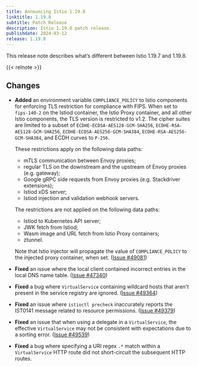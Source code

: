 ```yaml
---
title: Announcing Istio 1.19.8
linktitle: 1.19.8
subtitle: Patch Release
description: Istio 1.19.8 patch release.
publishdate: 2024-03-12
release: 1.19.8
---
```


This release note describes what’s different between Istio 1.19.7 and 1.19.8.

{{< relnote >}}

## Changes

- **Added** an environment variable `COMPLIANCE_POLICY` to Istio components for
  enforcing TLS restriction for compliance with FIPS. When set to `fips-140-2`
  on the Istiod container, the Istio Proxy container, and all other Istio
  components, the TLS version is restricted to v1.2. The cipher suites are limited to a subset
  of `ECDHE-ECDSA-AES128-GCM-SHA256`, `ECDHE-RSA-AES128-GCM-SHA256`,
  `ECDHE-ECDSA-AES256-GCM-SHA384`, `ECDHE-RSA-AES256-GCM-SHA384`, and ECDH
  curves to `P-256`.

    These restrictions apply on the following data paths:
    * mTLS communication between Envoy proxies;
    * regular TLS on the downstream and the upstream of Envoy proxies (e.g. gateway);
    * Google gRPC side requests from Envoy proxies (e.g. Stackdriver extensions);
    * Istiod xDS server;
    * Istiod injection and validation webhook servers.

    The restrictions are not applied on the following data paths:
    * Istiod to Kubernetes API server;
    * JWK fetch from Istiod;
    * Wasm image and URL fetch from Istio Proxy containers;
    * ztunnel.

  Note that Istio injector will propagate the value of `COMPLIANCE_POLICY` to the
  injected proxy container, when set.
  ([Issue #49081](https://github.com/istio/istio/issues/49081))

- **Fixed** an issue where the local client contained incorrect entries in the local DNS name
  table. ([Issue #47340](https://github.com/istio/istio/issues/47340))

- **Fixed** a bug where `VirtualService` containing wildcard hosts that aren't present in the service registry are
  ignored.
  ([Issue #49364](https://github.com/istio/istio/issues/49364))

- **Fixed** an issue where `istioctl precheck` inaccurately reports the IST0141 message related to resource permissions.
  ([Issue #49379](https://github.com/istio/istio/issues/49379))

- **Fixed** an issue that when using a delegate in a `VirtualService`, the effective `VirtualService` may not be
  consistent with expectations due to a sorting error.
  ([Issue #49539](https://github.com/istio/istio/issues/49539))

- **Fixed** a bug where specifying a URI regex `.*` match within a `VirtualService` HTTP route did not short-circuit the
  subsequent HTTP routes.
